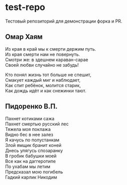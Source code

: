 # test-repo

Тестовый репозиторий для демонстрации форка и PR.

## Омар Хаям

Из края в край мы к смерти держим путь.<br>
Из края смерти нам не повернуть.<br>
Смотри же: в здешнем караван-сарае<br>
Своей любви случайно не забудь!

Кто понял жизнь тот больше не спешит, <br>
Смакует каждый миг и наблюдает, <br>
Как спит ребёнок, молится старик, <br>
Как дождь идёт и как снежинки тают.

## Пидоренко В.П.

Пахнет котиками сажа<br>
Пахнет смертью русский лес<br>
Тяжела моя поклажа<br>
Видно бес в нее залез<br>
Я качусь по полустанкам<br>
Злой ямщик бранит коней<br>
Днесь улягусь спозаранку<br>
В гробик бабушки моей<br>
Все как на даггеротипе<br>
По ухабам мы летим<br>
Предсказал мою погибель<br>
Гадкий карлик Никодим
